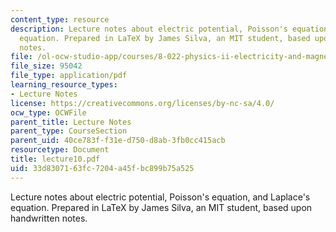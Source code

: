 ```yaml
---
content_type: resource
description: Lecture notes about electric potential, Poisson's equation, and Laplace's
  equation. Prepared in LaTeX by James Silva, an MIT student, based upon handwritten
  notes.
file: /ol-ocw-studio-app/courses/8-022-physics-ii-electricity-and-magnetism-fall-2006/33d8307163fc7204a45fbc899b75a525_lecture10.pdf
file_size: 95042
file_type: application/pdf
learning_resource_types:
- Lecture Notes
license: https://creativecommons.org/licenses/by-nc-sa/4.0/
ocw_type: OCWFile
parent_title: Lecture Notes
parent_type: CourseSection
parent_uid: 40ce783f-f31e-d750-d8ab-3fb0cc415acb
resourcetype: Document
title: lecture10.pdf
uid: 33d83071-63fc-7204-a45f-bc899b75a525
---
```

Lecture notes about electric potential, Poisson's equation, and Laplace's equation. Prepared in LaTeX by James Silva, an MIT student, based upon handwritten notes.